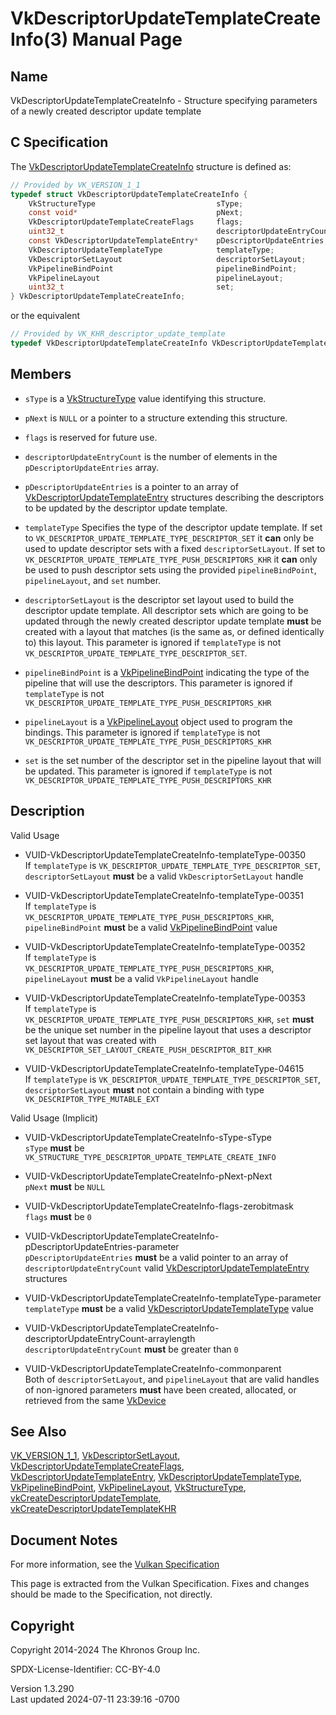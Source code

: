 # VkDescriptorUpdateTemplateCreateInfo(3) Manual Page

## Name

VkDescriptorUpdateTemplateCreateInfo - Structure specifying parameters
of a newly created descriptor update template



## <a href="#_c_specification" class="anchor"></a>C Specification

The
[VkDescriptorUpdateTemplateCreateInfo](https://registry.khronos.org/vulkan/specs/1.3-extensions/man/html/VkDescriptorUpdateTemplateCreateInfo.html)
structure is defined as:

``` c
// Provided by VK_VERSION_1_1
typedef struct VkDescriptorUpdateTemplateCreateInfo {
    VkStructureType                           sType;
    const void*                               pNext;
    VkDescriptorUpdateTemplateCreateFlags     flags;
    uint32_t                                  descriptorUpdateEntryCount;
    const VkDescriptorUpdateTemplateEntry*    pDescriptorUpdateEntries;
    VkDescriptorUpdateTemplateType            templateType;
    VkDescriptorSetLayout                     descriptorSetLayout;
    VkPipelineBindPoint                       pipelineBindPoint;
    VkPipelineLayout                          pipelineLayout;
    uint32_t                                  set;
} VkDescriptorUpdateTemplateCreateInfo;
```

or the equivalent

``` c
// Provided by VK_KHR_descriptor_update_template
typedef VkDescriptorUpdateTemplateCreateInfo VkDescriptorUpdateTemplateCreateInfoKHR;
```

## <a href="#_members" class="anchor"></a>Members

- `sType` is a [VkStructureType](https://registry.khronos.org/vulkan/specs/1.3-extensions/man/html/VkStructureType.html) value identifying
  this structure.

- `pNext` is `NULL` or a pointer to a structure extending this
  structure.

- `flags` is reserved for future use.

- `descriptorUpdateEntryCount` is the number of elements in the
  `pDescriptorUpdateEntries` array.

- `pDescriptorUpdateEntries` is a pointer to an array of
  [VkDescriptorUpdateTemplateEntry](https://registry.khronos.org/vulkan/specs/1.3-extensions/man/html/VkDescriptorUpdateTemplateEntry.html)
  structures describing the descriptors to be updated by the descriptor
  update template.

- `templateType` Specifies the type of the descriptor update template.
  If set to `VK_DESCRIPTOR_UPDATE_TEMPLATE_TYPE_DESCRIPTOR_SET` it
  **can** only be used to update descriptor sets with a fixed
  `descriptorSetLayout`. If set to
  `VK_DESCRIPTOR_UPDATE_TEMPLATE_TYPE_PUSH_DESCRIPTORS_KHR` it **can**
  only be used to push descriptor sets using the provided
  `pipelineBindPoint`, `pipelineLayout`, and `set` number.

- `descriptorSetLayout` is the descriptor set layout used to build the
  descriptor update template. All descriptor sets which are going to be
  updated through the newly created descriptor update template **must**
  be created with a layout that matches (is the same as, or defined
  identically to) this layout. This parameter is ignored if
  `templateType` is not
  `VK_DESCRIPTOR_UPDATE_TEMPLATE_TYPE_DESCRIPTOR_SET`.

- `pipelineBindPoint` is a
  [VkPipelineBindPoint](https://registry.khronos.org/vulkan/specs/1.3-extensions/man/html/VkPipelineBindPoint.html) indicating the type of
  the pipeline that will use the descriptors. This parameter is ignored
  if `templateType` is not
  `VK_DESCRIPTOR_UPDATE_TEMPLATE_TYPE_PUSH_DESCRIPTORS_KHR`

- `pipelineLayout` is a [VkPipelineLayout](https://registry.khronos.org/vulkan/specs/1.3-extensions/man/html/VkPipelineLayout.html) object
  used to program the bindings. This parameter is ignored if
  `templateType` is not
  `VK_DESCRIPTOR_UPDATE_TEMPLATE_TYPE_PUSH_DESCRIPTORS_KHR`

- `set` is the set number of the descriptor set in the pipeline layout
  that will be updated. This parameter is ignored if `templateType` is
  not `VK_DESCRIPTOR_UPDATE_TEMPLATE_TYPE_PUSH_DESCRIPTORS_KHR`

## <a href="#_description" class="anchor"></a>Description

Valid Usage

- <a href="#VUID-VkDescriptorUpdateTemplateCreateInfo-templateType-00350"
  id="VUID-VkDescriptorUpdateTemplateCreateInfo-templateType-00350"></a>
  VUID-VkDescriptorUpdateTemplateCreateInfo-templateType-00350  
  If `templateType` is
  `VK_DESCRIPTOR_UPDATE_TEMPLATE_TYPE_DESCRIPTOR_SET`,
  `descriptorSetLayout` **must** be a valid `VkDescriptorSetLayout`
  handle

- <a href="#VUID-VkDescriptorUpdateTemplateCreateInfo-templateType-00351"
  id="VUID-VkDescriptorUpdateTemplateCreateInfo-templateType-00351"></a>
  VUID-VkDescriptorUpdateTemplateCreateInfo-templateType-00351  
  If `templateType` is
  `VK_DESCRIPTOR_UPDATE_TEMPLATE_TYPE_PUSH_DESCRIPTORS_KHR`,
  `pipelineBindPoint` **must** be a valid
  [VkPipelineBindPoint](https://registry.khronos.org/vulkan/specs/1.3-extensions/man/html/VkPipelineBindPoint.html) value

- <a href="#VUID-VkDescriptorUpdateTemplateCreateInfo-templateType-00352"
  id="VUID-VkDescriptorUpdateTemplateCreateInfo-templateType-00352"></a>
  VUID-VkDescriptorUpdateTemplateCreateInfo-templateType-00352  
  If `templateType` is
  `VK_DESCRIPTOR_UPDATE_TEMPLATE_TYPE_PUSH_DESCRIPTORS_KHR`,
  `pipelineLayout` **must** be a valid `VkPipelineLayout` handle

- <a href="#VUID-VkDescriptorUpdateTemplateCreateInfo-templateType-00353"
  id="VUID-VkDescriptorUpdateTemplateCreateInfo-templateType-00353"></a>
  VUID-VkDescriptorUpdateTemplateCreateInfo-templateType-00353  
  If `templateType` is
  `VK_DESCRIPTOR_UPDATE_TEMPLATE_TYPE_PUSH_DESCRIPTORS_KHR`, `set`
  **must** be the unique set number in the pipeline layout that uses a
  descriptor set layout that was created with
  `VK_DESCRIPTOR_SET_LAYOUT_CREATE_PUSH_DESCRIPTOR_BIT_KHR`

- <a href="#VUID-VkDescriptorUpdateTemplateCreateInfo-templateType-04615"
  id="VUID-VkDescriptorUpdateTemplateCreateInfo-templateType-04615"></a>
  VUID-VkDescriptorUpdateTemplateCreateInfo-templateType-04615  
  If `templateType` is
  `VK_DESCRIPTOR_UPDATE_TEMPLATE_TYPE_DESCRIPTOR_SET`,
  `descriptorSetLayout` **must** not contain a binding with type
  `VK_DESCRIPTOR_TYPE_MUTABLE_EXT`

Valid Usage (Implicit)

- <a href="#VUID-VkDescriptorUpdateTemplateCreateInfo-sType-sType"
  id="VUID-VkDescriptorUpdateTemplateCreateInfo-sType-sType"></a>
  VUID-VkDescriptorUpdateTemplateCreateInfo-sType-sType  
  `sType` **must** be
  `VK_STRUCTURE_TYPE_DESCRIPTOR_UPDATE_TEMPLATE_CREATE_INFO`

- <a href="#VUID-VkDescriptorUpdateTemplateCreateInfo-pNext-pNext"
  id="VUID-VkDescriptorUpdateTemplateCreateInfo-pNext-pNext"></a>
  VUID-VkDescriptorUpdateTemplateCreateInfo-pNext-pNext  
  `pNext` **must** be `NULL`

- <a href="#VUID-VkDescriptorUpdateTemplateCreateInfo-flags-zerobitmask"
  id="VUID-VkDescriptorUpdateTemplateCreateInfo-flags-zerobitmask"></a>
  VUID-VkDescriptorUpdateTemplateCreateInfo-flags-zerobitmask  
  `flags` **must** be `0`

- <a
  href="#VUID-VkDescriptorUpdateTemplateCreateInfo-pDescriptorUpdateEntries-parameter"
  id="VUID-VkDescriptorUpdateTemplateCreateInfo-pDescriptorUpdateEntries-parameter"></a>
  VUID-VkDescriptorUpdateTemplateCreateInfo-pDescriptorUpdateEntries-parameter  
  `pDescriptorUpdateEntries` **must** be a valid pointer to an array of
  `descriptorUpdateEntryCount` valid
  [VkDescriptorUpdateTemplateEntry](https://registry.khronos.org/vulkan/specs/1.3-extensions/man/html/VkDescriptorUpdateTemplateEntry.html)
  structures

- <a
  href="#VUID-VkDescriptorUpdateTemplateCreateInfo-templateType-parameter"
  id="VUID-VkDescriptorUpdateTemplateCreateInfo-templateType-parameter"></a>
  VUID-VkDescriptorUpdateTemplateCreateInfo-templateType-parameter  
  `templateType` **must** be a valid
  [VkDescriptorUpdateTemplateType](https://registry.khronos.org/vulkan/specs/1.3-extensions/man/html/VkDescriptorUpdateTemplateType.html)
  value

- <a
  href="#VUID-VkDescriptorUpdateTemplateCreateInfo-descriptorUpdateEntryCount-arraylength"
  id="VUID-VkDescriptorUpdateTemplateCreateInfo-descriptorUpdateEntryCount-arraylength"></a>
  VUID-VkDescriptorUpdateTemplateCreateInfo-descriptorUpdateEntryCount-arraylength  
  `descriptorUpdateEntryCount` **must** be greater than `0`

- <a href="#VUID-VkDescriptorUpdateTemplateCreateInfo-commonparent"
  id="VUID-VkDescriptorUpdateTemplateCreateInfo-commonparent"></a>
  VUID-VkDescriptorUpdateTemplateCreateInfo-commonparent  
  Both of `descriptorSetLayout`, and `pipelineLayout` that are valid
  handles of non-ignored parameters **must** have been created,
  allocated, or retrieved from the same [VkDevice](https://registry.khronos.org/vulkan/specs/1.3-extensions/man/html/VkDevice.html)

## <a href="#_see_also" class="anchor"></a>See Also

[VK_VERSION_1_1](https://registry.khronos.org/vulkan/specs/1.3-extensions/man/html/VK_VERSION_1_1.html),
[VkDescriptorSetLayout](https://registry.khronos.org/vulkan/specs/1.3-extensions/man/html/VkDescriptorSetLayout.html),
[VkDescriptorUpdateTemplateCreateFlags](https://registry.khronos.org/vulkan/specs/1.3-extensions/man/html/VkDescriptorUpdateTemplateCreateFlags.html),
[VkDescriptorUpdateTemplateEntry](https://registry.khronos.org/vulkan/specs/1.3-extensions/man/html/VkDescriptorUpdateTemplateEntry.html),
[VkDescriptorUpdateTemplateType](https://registry.khronos.org/vulkan/specs/1.3-extensions/man/html/VkDescriptorUpdateTemplateType.html),
[VkPipelineBindPoint](https://registry.khronos.org/vulkan/specs/1.3-extensions/man/html/VkPipelineBindPoint.html),
[VkPipelineLayout](https://registry.khronos.org/vulkan/specs/1.3-extensions/man/html/VkPipelineLayout.html),
[VkStructureType](https://registry.khronos.org/vulkan/specs/1.3-extensions/man/html/VkStructureType.html),
[vkCreateDescriptorUpdateTemplate](https://registry.khronos.org/vulkan/specs/1.3-extensions/man/html/vkCreateDescriptorUpdateTemplate.html),
[vkCreateDescriptorUpdateTemplateKHR](https://registry.khronos.org/vulkan/specs/1.3-extensions/man/html/vkCreateDescriptorUpdateTemplateKHR.html)

## <a href="#_document_notes" class="anchor"></a>Document Notes

For more information, see the <a
href="https://registry.khronos.org/vulkan/specs/1.3-extensions/html/vkspec.html#VkDescriptorUpdateTemplateCreateInfo"
target="_blank" rel="noopener">Vulkan Specification</a>

This page is extracted from the Vulkan Specification. Fixes and changes
should be made to the Specification, not directly.

## <a href="#_copyright" class="anchor"></a>Copyright

Copyright 2014-2024 The Khronos Group Inc.

SPDX-License-Identifier: CC-BY-4.0

Version 1.3.290  
Last updated 2024-07-11 23:39:16 -0700
